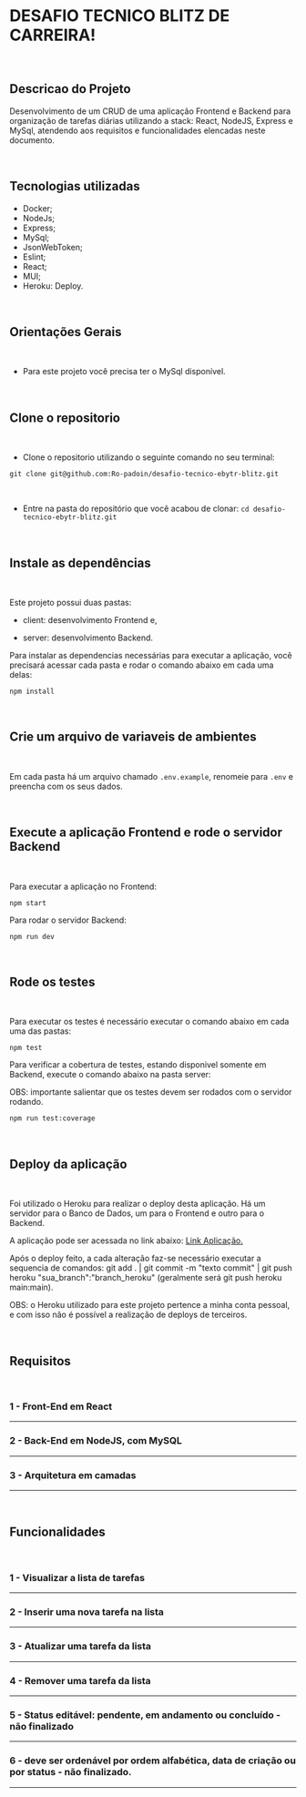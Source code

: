 # DESAFIO TECNICO BLITZ DE CARREIRA!

<br/>


## Descricao do Projeto

Desenvolvimento de um CRUD de uma aplicação Frontend e Backend para organização de tarefas diárias utilizando a stack: React, NodeJS, Express e MySql, atendendo aos requisitos e funcionalidades elencadas neste documento.

<br/>

## Tecnologias utilizadas

- Docker;
- NodeJs;
- Express;
- MySql;
- JsonWebToken;
- Eslint;
- React;
- MUI;
- Heroku: Deploy.

<br/>


## Orientações Gerais

<br/>

- Para este projeto você precisa ter o MySql disponível.

<br/>


## Clone o repositorio

<br/>

- Clone o repositorio utilizando o seguinte comando no seu terminal:

`git clone git@github.com:Ro-padoin/desafio-tecnico-ebytr-blitz.git`

<br/>

- Entre na pasta do repositório que você acabou de clonar:
`cd desafio-tecnico-ebytr-blitz.git`

<br/>


## Instale as dependências

<br/>

Este projeto possui duas pastas:

- client: desenvolvimento Frontend e,

 - server: desenvolvimento Backend. 

Para instalar as dependencias necessárias para executar a aplicação, você precisará acessar cada pasta e rodar o comando abaixo em cada uma delas:

`npm install`

<br/>


## Crie um arquivo de variaveis de ambientes

<br/>

Em cada pasta há um arquivo chamado `.env.example`, renomeie para `.env` e preencha com os seus dados.

<br/>


## Execute a aplicação Frontend e rode o servidor Backend

<br/>

Para executar a aplicação no Frontend:

`npm start`


Para rodar o servidor Backend:

`npm run dev`

<br/>


## Rode os testes

<br/>

Para executar os testes é necessário executar o comando abaixo em cada uma das pastas:

`npm test`

Para verificar a cobertura de testes, estando disponivel somente em Backend, execute o comando abaixo na pasta server:

OBS: importante salientar que os  testes devem ser rodados com o servidor rodando.

`npm run test:coverage`

<br/>


## Deploy da aplicação

<br/>

Foi utilizado o Heroku para realizar o deploy desta aplicação. Há um servidor para o Banco de Dados, um para o Frontend e outro para o Backend. 

A aplicação pode ser acessada no link abaixo:
[Link Aplicação.](https://blitz-ebytr-frontend.herokuapp.com/)

Após o deploy feito, a cada alteração faz-se necessário executar a sequencia de comandos: git add . | git commit -m "texto commit" | git push heroku "sua_branch":"branch_heroku" (geralmente será git push heroku main:main).

OBS: o Heroku utilizado para este projeto pertence a minha conta pessoal, e com isso não é possível a realização de deploys de terceiros. 

<br/>


## Requisitos

<br/>

### 1 - Front-End em React

---

### 2 - Back-End em NodeJS, com MySQL

---

### 3 - Arquitetura em camadas

---

<br/>


## Funcionalidades

<br/>

### 1 - Visualizar a lista de tarefas

---

### 2 - Inserir uma nova tarefa na lista

---

### 3 - Atualizar uma tarefa da lista

---

### 4 - Remover uma tarefa da lista

---

### 5 - Status editável: pendente, em andamento ou concluído - não finalizado

---

### 6 - deve ser ordenável por ordem alfabética, data de criação ou por status - não finalizado.

---
